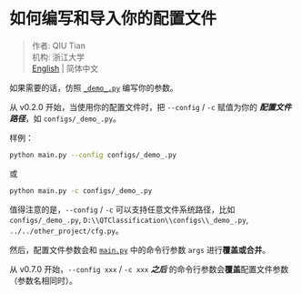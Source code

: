 # 如何编写和导入你的配置文件

> 作者: QIU Tian  
> 机构: 浙江大学  
> [English](README.md) | 简体中文

如果需要的话，仿照 [`_demo_.py`](_demo_.py) 编写你的参数。

从 v0.2.0 开始，当使用你的配置文件时，把 `--config` / `-c` 赋值为你的 **_配置文件路径_**，如 `configs/_demo_.py`。

样例：

```bash
python main.py --config configs/_demo_.py
```

或

```bash
python main.py -c configs/_demo_.py
```

值得注意的是，`--config` / `-c` 可以支持任意文件系统路径，比如
`configs/_demo_.py`, `D:\\QTClassification\\configs\\_demo_.py`, `../../other_project/cfg.py`。

然后，配置文件参数会和 [`main.py`](../main.py) 中的命令行参数 `args` 进行**覆盖或合并**。

从 v0.7.0 开始，`--config xxx` / `-c xxx` **_之后_** 的命令行参数会**覆盖**配置文件参数（参数名相同时）。
